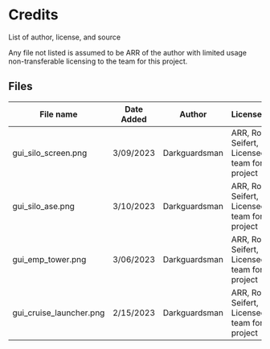 # Credits

List of author, license, and source

Any file not listed is assumed to be ARR of the author with limited usage non-transferable licensing to the team for this project.

## Files

| File name               | Date Added | Author        | License/Owner                                      |
|-------------------------|------------|---------------|----------------------------------------------------|
| gui_silo_screen.png     | 3/09/2023  | Darkguardsman | ARR, Robin Seifert, Licensed to team for project   |
| gui_silo_ase.png        | 3/10/2023  | Darkguardsman | ARR, Robin Seifert, Licensed to team for project   |
| gui_emp_tower.png       | 3/06/2023  | Darkguardsman | ARR, Robin Seifert, Licensed to team for project   |
| gui_cruise_launcher.png | 2/15/2023  | Darkguardsman | ARR, Robin Seifert, Licensed to team for project   |